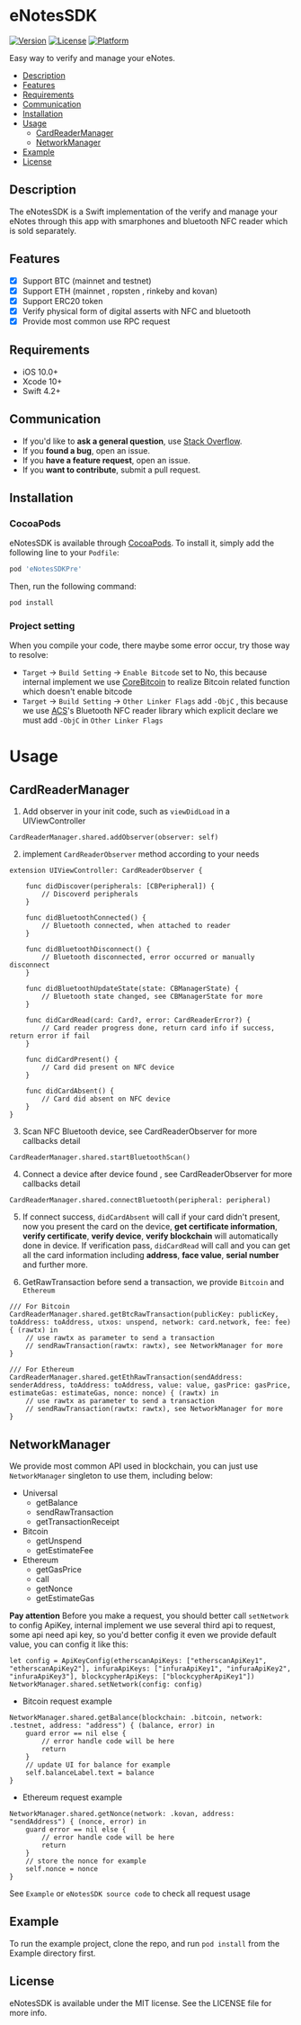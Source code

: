 # eNotesSDK

[![Version](https://img.shields.io/cocoapods/v/eNotesSDKPre.svg?style=flat)](https://cocoapods.org/pods/eNotesSDKPre)
[![License](https://img.shields.io/cocoapods/l/eNotesSDKPre.svg?style=flat)](https://cocoapods.org/pods/eNotesSDKPre)
[![Platform](https://img.shields.io/cocoapods/p/eNotesSDKPre.svg?style=flat)](https://cocoapods.org/pods/eNotesSDKPre)

Easy way to verify and manage your eNotes.



- [Description](#Description)
- [Features](#Features)
- [Requirements](#requirements)
- [Communication](#communication)
- [Installation](#installation)
- [Usage](#usage)
  - [CardReaderManager](#CardReaderManager)
  - [NetworkManager](#NetworkManager) 
- [Example](#Example)
- [License](#license)

## Description

The eNotesSDK is a Swift implementation of the verify and manage your eNotes through this app with  smarphones and bluetooth NFC reader which is sold separately.

## Features

- [x] Support BTC (mainnet and testnet)
- [x] Support ETH (mainnet , ropsten , rinkeby and kovan)
- [x] Support ERC20 token
- [x] Verify physical form of digital asserts with NFC and bluetooth
- [x] Provide most common use RPC request

## Requirements

- iOS 10.0+
- Xcode 10+
- Swift 4.2+

## Communication

- If you'd like to **ask a general question**, use [Stack Overflow](https://stackoverflow.com/questions/tagged/enotessdk).
- If you **found a bug**, open an issue.
- If you **have a feature request**, open an issue.
- If you **want to contribute**, submit a pull request.

## Installation

### CocoaPods

eNotesSDK is available through [CocoaPods](https://cocoapods.org). To install it, simply add the following line to your `Podfile`:

```ruby
pod 'eNotesSDKPre'
```

Then, run the following command:

```bash
pod install
```

### Project setting

When you compile your code, there maybe some error occur, try those way to resolve: 
- `Target` -> `Build Setting` -> `Enable Bitcode` set to No, this because internal implement we use [CoreBitcoin](https://github.com/oleganza/CoreBitcoin) to realize Bitcoin related function which doesn't enable bitcode
- `Target` -> `Build Setting` -> `Other Linker Flags` add `-ObjC` , this because we use [ACS](https://www.acs.com.hk/)'s Bluetooth NFC reader library which explicit declare we must add  `-ObjC` in `Other Linker Flags`

# Usage

## CardReaderManager

1. Add observer in your init code, such as `viewDidLoad` in a UIViewController

```
CardReaderManager.shared.addObserver(observer: self)
```

2. implement `CardReaderObserver` method according to your needs

```
extension UIViewController: CardReaderObserver {

    func didDiscover(peripherals: [CBPeripheral]) {
        // Discoverd peripherals
    }
    
    func didBluetoothConnected() {
        // Bluetooth connected, when attached to reader
    }
    
    func didBluetoothDisconnect() {
        // Bluetooth disconnected, error occurred or manually disconnect
    }
    
    func didBluetoothUpdateState(state: CBManagerState) {
        // Bluetooth state changed, see CBManagerState for more
    }
    
    func didCardRead(card: Card?, error: CardReaderError?) {
        // Card reader progress done, return card info if success, return error if fail
    }
    
    func didCardPresent() {
        // Card did present on NFC device
    }
    
    func didCardAbsent() {
        // Card did absent on NFC device
    }
}
```

3. Scan NFC Bluetooth device, see CardReaderObserver for more callbacks detail

```
CardReaderManager.shared.startBluetoothScan()
```

4. Connect a device after device found , see CardReaderObserver for more callbacks detail

```
CardReaderManager.shared.connectBluetooth(peripheral: peripheral)
```

5. If connect success, `didCardAbsent` will call if your card didn't present, now you present the card on the device, **get certificate information**, **verify certificate**, **verify device**, **verify blockchain** will automatically done in device. If verification pass, `didCardRead` will call and you can get all the card information including **address**, **face value**, **serial number** and further more.

6. GetRawTransaction before send a transaction, we provide `Bitcoin` and `Ethereum`

```
/// For Bitcoin
CardReaderManager.shared.getBtcRawTransaction(publicKey: publicKey, toAddress: toAddress, utxos: unspend, network: card.network, fee: fee) { (rawtx) in
	// use rawtx as parameter to send a transaction
	// sendRawTransaction(rawtx: rawtx), see NetworkManager for more
}
```

```
/// For Ethereum
CardReaderManager.shared.getEthRawTransaction(sendAddress: senderAddress, toAddress: toAddress, value: value, gasPrice: gasPrice, estimateGas: estimateGas, nonce: nonce) { (rawtx) in
	// use rawtx as parameter to send a transaction
	// sendRawTransaction(rawtx: rawtx), see NetworkManager for more
}
```

## NetworkManager

We provide most common API used in blockchain, you can just use `NetworkManager` singleton to use them, including below: 

- Universal
  - getBalance
  - sendRawTransaction
  - getTransactionReceipt
- Bitcoin
  - getUnspend
  - getEstimateFee
- Ethereum
  - getGasPrice
  - call
  - getNonce
  - getEstimateGas

**Pay attention** Before you make a request, you should better call `setNetwork` to config ApiKey, internal implement we use several third api to request, some api need api key, so you'd better config it even we provide default value, you can config it like this: 

```
let config = ApiKeyConfig(etherscanApiKeys: ["etherscanApiKey1", "etherscanApiKey2"], infuraApiKeys: ["infuraApiKey1", "infuraApiKey2", "infuraApiKey3"], blockcypherApiKeys: ["blockcypherApiKey1"])
NetworkManager.shared.setNetwork(config: config)
```

- Bitcoin request example

```
NetworkManager.shared.getBalance(blockchain: .bitcoin, network: .testnet, address: "address") { (balance, error) in
	guard error == nil else { 
		// error handle code will be here
		return 
	}
	// update UI for balance for example
    self.balanceLabel.text = balance
}
```

- Ethereum request example

```
NetworkManager.shared.getNonce(network: .kovan, address: "sendAddress") { (nonce, error) in
	guard error == nil else {
    	// error handle code will be here
        return
    }
    // store the nonce for example
    self.nonce = nonce
}
```

See `Example` or `eNotesSDK source code` to check all request usage

## Example

To run the example project, clone the repo, and run `pod install` from the Example directory first.

## License

eNotesSDK is available under the MIT license. See the LICENSE file for more info.
